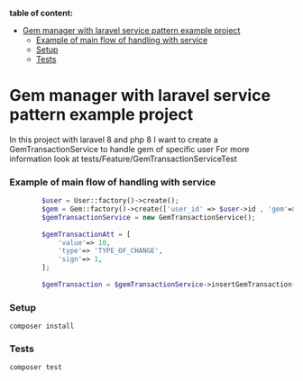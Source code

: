 
**table of content:**
- [Gem manager with laravel service pattern example project](#gem-manager-with-laravel-service-pattern-example-project)
    - [Example of main flow of handling with service](#example-of-main-flow-of-handling-with-service)
    - [Setup](#setup)
    - [Tests](#tests)



# Gem manager with laravel service pattern example project
In this project with laravel 8 and php 8 I want to create a GemTransactionService to handle gem of specific user
For more information look at tests/Feature/GemTransactionServiceTest


### Example of main flow of handling with service
```php
        $user = User::factory()->create(); 
        $gem = Gem::factory()->create(['user_id' => $user->id , 'gem'=>0]); 
        $gemTransactionService = new GemTransactionService();
        
        $gemTransactionAtt = [
            'value'=> 10,
            'type'=> 'TYPE_OF_CHANGE',
            'sign'=> 1,
        ];
      
        $gemTransaction = $gemTransactionService->insertGemTransaction($gemTransactionAtt , $gem);

```


### Setup

```
composer install
```

### Tests

```
composer test
```
